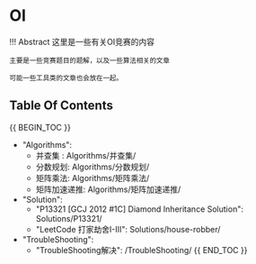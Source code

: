 # OI

!!! Abstract
    这里是一些有关OI竞赛的内容

    主要是一些竞赛题目的题解，以及一些算法相关的文章

    可能一些工具类的文章也会放在一起。

## Table Of Contents

{{ BEGIN_TOC }}

- "Algorithms":
  - 并查集 : Algorithms/并查集/
  - 分数规划: Algorithms/分数规划/
  - 矩阵乘法: Algorithms/矩阵乘法/
  - 矩阵加速递推: Algorithms/矩阵加速递推/
- "Solution":
  - "P13321 [GCJ 2012 #1C] Diamond Inheritance Solution": Solutions/P13321/
  - "LeetCode 打家劫舍I-III": Solutions/house-robber/
- "TroubleShooting":
  - "TroubleShooting解决": /TroubleShooting/
{{ END_TOC }}
